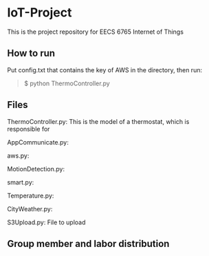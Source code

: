 # IoT-Project
This is the project repository for EECS 6765 Internet of Things


## How to run
Put config.txt that contains the key of AWS in the directory, then run:
> $ python ThermoController.py





## Files
ThermoController.py:
This is the model of a thermostat, which is responsible for 






AppCommunicate.py:




aws.py:





MotionDetection.py:




smart.py:
	



Temperature.py:


CityWeather.py:

S3Upload.py:
File to upload 


## Group member and labor distribution
